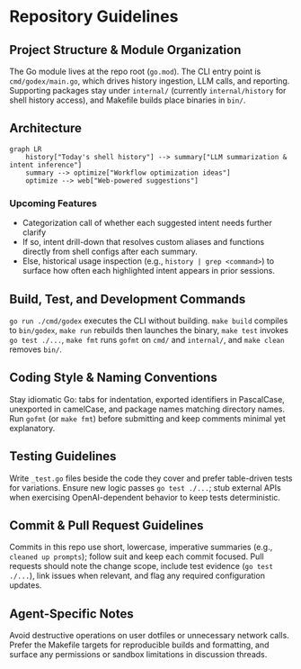 # Repository Guidelines

## Project Structure & Module Organization
The Go module lives at the repo root (`go.mod`). The CLI entry point is `cmd/godex/main.go`, which drives history ingestion, LLM calls, and reporting. Supporting packages stay under `internal/` (currently `internal/history` for shell history access), and Makefile builds place binaries in `bin/`.

## Architecture
```mermaid
graph LR
    history["Today's shell history"] --> summary["LLM summarization & intent inference"]
    summary --> optimize["Workflow optimization ideas"]
    optimize --> web["Web-powered suggestions"]
```

### Upcoming Features
- Categorization call of whether each suggested intent needs further clarify
- If so, intent drill-down that resolves custom aliases and functions directly from shell configs after each summary.
- Else, historical usage inspection (e.g., `history | grep <command>`) to surface how often each highlighted intent appears in prior sessions.

## Build, Test, and Development Commands
`go run ./cmd/godex` executes the CLI without building. `make build` compiles to `bin/godex`, `make run` rebuilds then launches the binary, `make test` invokes `go test ./...`, `make fmt` runs `gofmt` on `cmd/` and `internal/`, and `make clean` removes `bin/`.

## Coding Style & Naming Conventions
Stay idiomatic Go: tabs for indentation, exported identifiers in PascalCase, unexported in camelCase, and package names matching directory names. Run `gofmt` (or `make fmt`) before submitting and keep comments minimal yet explanatory.

## Testing Guidelines
Write `_test.go` files beside the code they cover and prefer table-driven tests for variations. Ensure new logic passes `go test ./...`; stub external APIs when exercising OpenAI-dependent behavior to keep tests deterministic.

## Commit & Pull Request Guidelines
Commits in this repo use short, lowercase, imperative summaries (e.g., `cleaned up prompts`); follow suit and keep each commit focused. Pull requests should note the change scope, include test evidence (`go test ./...`), link issues when relevant, and flag any required configuration updates.

## Agent-Specific Notes
Avoid destructive operations on user dotfiles or unnecessary network calls. Prefer the Makefile targets for reproducible builds and formatting, and surface any permissions or sandbox limitations in discussion threads.
